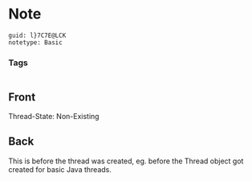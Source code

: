 # Note
```
guid: l}7C7E@LCK
notetype: Basic
```

### Tags
```
```

## Front
Thread-State: Non-Existing

## Back
This is before the thread was created, eg. before the Thread object got created for basic Java threads.
